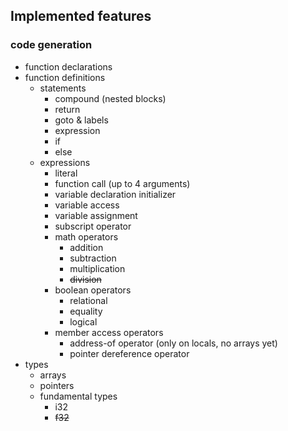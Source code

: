 ## Implemented features
### code generation
- function declarations
- function definitions
    - statements
        * compound (nested blocks)
        * return
        * goto & labels
        * expression
        * if
        * else
    - expressions
        * literal
        * function call (up to 4 arguments)
        * variable declaration initializer
        * variable access
        * variable assignment
        * subscript operator
        * math operators
            * addition
            * subtraction
            * multiplication
            * ~~division~~
        * boolean operators
            * relational
            * equality
            * logical
        * member access operators
            * address-of operator (only on locals, no arrays yet)
            * pointer dereference operator
- types
    * arrays
    * pointers
    * fundamental types
        * i32
        * ~~f32~~